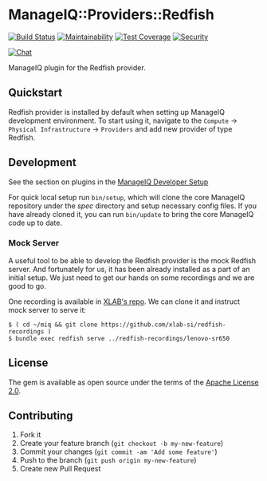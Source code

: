 # ManageIQ::Providers::Redfish

[![Build Status](https://travis-ci.com/ManageIQ/manageiq-providers-redfish.svg?branch=master)](https://travis-ci.com/ManageIQ/manageiq-providers-redfish)
[![Maintainability](https://api.codeclimate.com/v1/badges/80ba546f5ac1d1fd09fc/maintainability)](https://codeclimate.com/github/ManageIQ/manageiq-providers-redfish/maintainability)
[![Test Coverage](https://api.codeclimate.com/v1/badges/80ba546f5ac1d1fd09fc/test_coverage)](https://codeclimate.com/github/ManageIQ/manageiq-providers-redfish/test_coverage)
[![Security](https://hakiri.io/github/ManageIQ/manageiq-providers-redfish/master.svg)](https://hakiri.io/github/ManageIQ/manageiq-providers-redfish/master)

[![Chat](https://badges.gitter.im/Join%20Chat.svg)](https://gitter.im/ManageIQ/manageiq-providers-redfish?utm_source=badge&utm_medium=badge&utm_campaign=pr-badge&utm_content=badge)

ManageIQ plugin for the Redfish provider.

## Quickstart

Redfish provider is installed by default when setting up ManageIQ development
environment. To start using it, navigate to the `Compute` ->
`Physical Infrastructure` -> `Providers` and add new provider of type Redfish.

## Development

See the section on plugins in the [ManageIQ Developer Setup](http://manageiq.org/docs/guides/developer_setup/plugins)

For quick local setup run `bin/setup`, which will clone the core ManageIQ repository under the *spec* directory and setup necessary config files. If you have already cloned it, you can run `bin/update` to bring the core ManageIQ code up to date.

### Mock Server

A useful tool to be able to develop the Redfish provider is the mock
Redfish server. And fortunately for us, it has been already installed as a
part of an initial setup. We just need to get our hands on some recordings and
we are good to go.

One recording is available in [XLAB's repo][redfish-recordings]. We can clone
it and instruct mock server to serve it:

    $ ( cd ~/miq && git clone https://github.com/xlab-si/redfish-recordings )
    $ bundle exec redfish serve ../redfish-recordings/lenovo-sr650

   [redfish-recordings]: https://github.com/xlab-si/redfish-recordings
                         (XLAB's repo with Redfish recordings)

## License

The gem is available as open source under the terms of the [Apache License 2.0](http://www.apache.org/licenses/LICENSE-2.0).

## Contributing

1. Fork it
2. Create your feature branch (`git checkout -b my-new-feature`)
3. Commit your changes (`git commit -am 'Add some feature'`)
4. Push to the branch (`git push origin my-new-feature`)
5. Create new Pull Request
